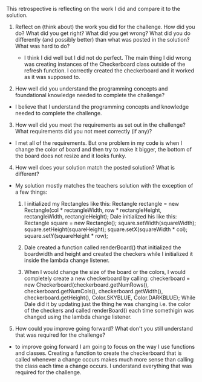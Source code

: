 This retrospective is reflecting on the work I did and compare it to the solution.

1. Reflect on (think about) the work you did for the challenge. How did you do? What did you get right? What did you get wrong? 
   What did you do differently (and possibly better) than what was posted in the solution? What was hard to do?
   *  I think I did well but I did not do perfect. The main thing I did wrong was creating instances of the Checkerboard class outside of the refresh function. I correctly created the checkerboard and it worked as it was supposed to. 

2. How well did you understand the programming concepts and foundational knowledge needed to complete the challenge?
  *  I believe that I understand the programming concepts and knowledge needed to complete the challenge. 

3. How well did you meet the requirements as set out in the challenge? What requirements did you not meet correctly (if any)?
  *  I met all of the requirements. But one problem in my code is when I change the color of board and then try to make it bigger, 
     the bottom of the board does not resize and it looks funky. 

4. How well does your solution match the posted solution? What is different?
  *  My solution mostly matches the teachers solution with the exception of a few things: 
      1. I initialized my Rectangles like this:
               Rectangle rectangle = new Rectangle(col * rectangleWidth, row * rectangleHeight, rectangleWidth, rectangleHeight);
         Dale initialized his like this: 
               Rectangle square = new Rectangle();
                   square.setWidth(squareWidth);
                   square.setHeight(squareHeight);
                  square.setX(squareWidth * col);
                  square.setY(squareHeight * row);
      
      2. Dale created a function called renderBoard() that initialized the boardwidth and height and created the checkers while I 
          initialized it inside the lambda change listener.
       
      3. When I would change the size of the board or the colors, I would completely create a new checkerboard by calling:
          checkerboard = new Checkerboard(checkerboard.getNumRows(), checkerboard.getNumCols(), checkerboard.getWidth(), 
          checkerboard.getHeight(), Color.SKYBLUE, Color.DARKBLUE);
          While Dale did it by updating just the thing he was changing i.e. the color of the checkers and called renderBoard() each time 
          somethigin was changed using the lambda change listener.


5. How could you improve going forward? What don't you still understand that was required for the challenge?
*  to improve going forward I am going to focus on the way I use functions and classes. Creating a function to create the checkerboard that is called whenever a change occurs makes much more sense than calling the class each time a change occurs. I understand everything that was required for the challenge. 

